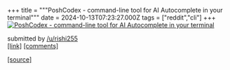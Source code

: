 +++
title = """PoshCodex - command-line tool for AI Autocomplete in your terminal"""
date = 2024-10-13T07:23:27.000Z
tags = ["reddit","cli"]
+++
[![PoshCodex - command-line tool for AI Autocomplete in your terminal](https://external-preview.redd.it/bTFqNHk1Zmc2aHVkMSEyLh9gPVVbmztpW-Ek6_uM-2fj-S7nxuBBf7MrBjCf.png?width=640&crop=smart&auto=webp&s=85d3d9f05d1da91a7f7b6de3a63c8f121e914d7e "PoshCodex - command-line tool for AI Autocomplete in your terminal")](https://www.reddit.com/r/commandline/comments/1g2k97c/poshcodex_commandline_tool_for_ai_autocomplete_in/)

submitted by [/u/rishi255](https://www.reddit.com/user/rishi255)  
[\[link\]](https://v.redd.it/j7p8wgcg6hud1) [\[comments\]](https://www.reddit.com/r/commandline/comments/1g2k97c/poshcodex_commandline_tool_for_ai_autocomplete_in/)

[[source]](https://www.reddit.com/r/commandline/comments/1g2k97c/poshcodex_commandline_tool_for_ai_autocomplete_in/)
